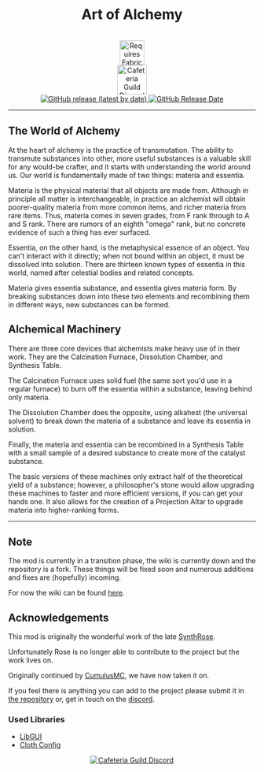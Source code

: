 <h1 align="center">Art of Alchemy</h1>
<p align="center">
	<!-- TODO: Mod Banner Here -->
	<br/>
	<a href="https://www.curseforge.com/minecraft/mc-mods/fabric-api"><img title="Requires Fabric API" height="50" src="https://i.imgur.com/Ol1Tcf8.png"/></a>
	<br/>
	<a href="https://discord.gg/G4PjhEf"><img title="Cafeteria Guild Discord" height="60" src="https://discordapp.com/api/guilds/707435077679841350/embed.png?style=banner2"/></a>
	<br/>
	<a href="https://github.com/CafeteriaGuild/Art-of-Alchemy/releases/latest">
		<img alt="GitHub release (latest by date)" src="https://img.shields.io/github/v/release/CafeteriaGuild/Art-of-Alchemy?style=for-the-badge"/>
		<img alt="GitHub Release Date" src="https://img.shields.io/github/release-date/CafeteriaGuild/Art-of-Alchemy?style=for-the-badge">
	</a>
</p>

---

## The World of Alchemy
At the heart of alchemy is the practice of transmutation. The ability to transmute substances into other, more useful substances is a valuable skill for any would-be crafter, and it starts with understanding the world around us. Our world is fundamentally made of two things: materia and essentia.

Materia is the physical material that all objects are made from. Although in principle all matter is interchangeable, in practice an alchemist will obtain poorer-quality materia from more common items, and richer materia from rare items. Thus, materia comes in seven grades, from F rank through to A and S rank. There are rumors of an eighth "omega" rank, but no concrete evidence of such a thing has ever surfaced.

Essentia, on the other hand, is the metaphysical essence of an object. You can't interact with it directly; when not bound within an object, it must be dissolved into solution. There are thirteen known types of essentia in this world, named after celestial bodies and related concepts.

Materia gives essentia substance, and essentia gives materia form. By breaking substances down into these two elements and recombining them in different ways, new substances can be formed.

## Alchemical Machinery
There are three core devices that alchemists make heavy use of in their work.
They are the Calcination Furnace, Dissolution Chamber, and Synthesis Table.

The Calcination Furnace uses solid fuel (the same sort you'd use in a regular furnace) to burn off the essentia within a substance, leaving behind only materia.

The Dissolution Chamber does the opposite, using alkahest (the universal solvent) to break down the materia of a substance and leave its essentia in solution.

Finally, the materia and essentia can be recombined in a Synthesis Table with a small sample of a desired substance to create more of the catalyst substance.

The basic versions of these machines only extract half of the theoretical yield of a substance; however, a philosopher's stone would allow upgrading these machines to faster and more efficient versions, if you can get your hands one. It also allows for the creation of a Projection Altar to upgrade materia into higher-ranking forms.

---

## Note
The mod is currently in a transition phase, the wiki is currently down and the repository is a fork.
These things will be fixed soon and numerous additions and fixes are (hopefully) incoming.

For now the wiki can be found [here](https://github.com/CumulusMC/Art-of-Alchemy/wiki).


## Acknowledgements
This mod is originally the wonderful work of the late [SynthRose](https://github.com/SynthRose).

Unfortunately Rose is no longer able to contribute to the project but the work lives on.

Originally continued by [CumulusMC](https://github.com/CumulusMC), we have now taken it on.

If you feel there is anything you can add to the project please submit it in [the repository](https://github.com/CafeteriaGuild/Art-of-Alchemy) or, get in touch on the [discord](https://discord.gg/G4PjhEf).

### Used Libraries
- [LibGUI](https://www.curseforge.com/minecraft/mc-mods/libgui)
- [Cloth Config](https://github.com/shedaniel/cloth-config)


<p align="center">
	<a href="https://discord.gg/G4PjhEf"><img title="Cafeteria Guild Discord" src="https://discordapp.com/api/guilds/707435077679841350/embed.png?style=banner2" /></a>
</p>
